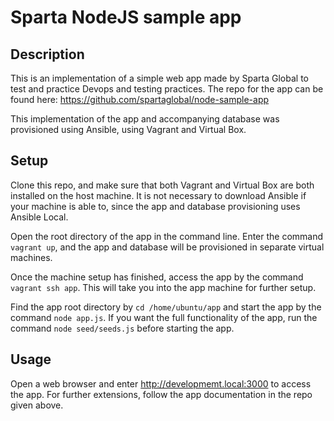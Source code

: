 # Sparta NodeJS sample app
## Description
This is an implementation of a simple web app made by Sparta Global to test
and practice Devops and testing practices. The repo for the app can be found
here: https://github.com/spartaglobal/node-sample-app

This implementation of the app and accompanying database was provisioned using
Ansible, using Vagrant and Virtual Box.

## Setup
Clone this repo, and make sure that both Vagrant and Virtual Box are both installed
on the host machine. It is not necessary to download Ansible if your machine
is able to, since the app and database provisioning uses Ansible Local.

Open the root directory of the app in the command line. Enter the command
`vagrant up`, and the app and database will be provisioned in separate virtual
machines.

Once the machine setup has finished, access the app by the command
`vagrant ssh app`. This will take you into the app machine for further setup.

Find the app root directory by `cd /home/ubuntu/app` and start the app by the
command `node app.js`. If you want the full functionality of the app, run the
command `node seed/seeds.js` before starting the app.

## Usage
Open a web browser and enter http://developmemt.local:3000 to access the app.
For further extensions, follow the app documentation in the repo given above.
